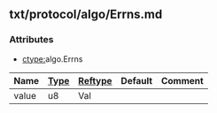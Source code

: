 ## txt/protocol/algo/Errns.md


### Attributes
<a href="#attributes"></a>
* [ctype:](/txt/ssimdb/dmmeta/ctype.md)algo.Errns

|Name|[Type](/txt/ssimdb/dmmeta/ctype.md)|[Reftype](/txt/ssimdb/dmmeta/reftype.md)|Default|Comment|
|---|---|---|---|---|
|value|u8|Val|

